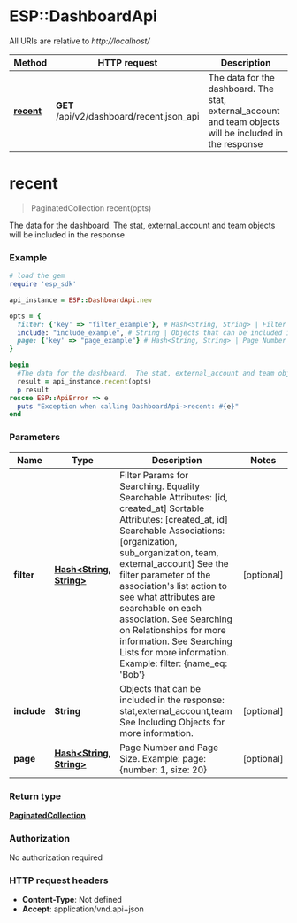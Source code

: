 # ESP::DashboardApi

All URIs are relative to *http://localhost/*

Method | HTTP request | Description
------------- | ------------- | -------------
[**recent**](DashboardApi.md#recent) | **GET** /api/v2/dashboard/recent.json_api | The data for the dashboard.  The stat, external_account and team objects will be included in the response


# **recent**
> PaginatedCollection recent(opts)

The data for the dashboard.  The stat, external_account and team objects will be included in the response

### Example
```ruby
# load the gem
require 'esp_sdk'

api_instance = ESP::DashboardApi.new

opts = { 
  filter: {'key' => "filter_example"}, # Hash<String, String> | Filter Params for Searching.  Equality Searchable Attributes: [id, created_at]   Sortable Attributes: [created_at, id] Searchable Associations: [organization, sub_organization, team, external_account] See the filter parameter of the association's list action to see what attributes are searchable on each association. See Searching on Relationships for more information. See Searching Lists for more information. Example: filter: {name_eq: 'Bob'}
  include: "include_example", # String | Objects that can be included in the response:  stat,external_account,team  See Including Objects for more information.
  page: {'key' => "page_example"} # Hash<String, String> | Page Number and Page Size.  Example: page: {number: 1, size: 20}
}

begin
  #The data for the dashboard.  The stat, external_account and team objects will be included in the response
  result = api_instance.recent(opts)
  p result
rescue ESP::ApiError => e
  puts "Exception when calling DashboardApi->recent: #{e}"
end
```

### Parameters

Name | Type | Description  | Notes
------------- | ------------- | ------------- | -------------
 **filter** | [**Hash&lt;String, String&gt;**](String.md)| Filter Params for Searching.  Equality Searchable Attributes: [id, created_at]   Sortable Attributes: [created_at, id] Searchable Associations: [organization, sub_organization, team, external_account] See the filter parameter of the association&#39;s list action to see what attributes are searchable on each association. See Searching on Relationships for more information. See Searching Lists for more information. Example: filter: {name_eq: &#39;Bob&#39;} | [optional] 
 **include** | **String**| Objects that can be included in the response:  stat,external_account,team  See Including Objects for more information. | [optional] 
 **page** | [**Hash&lt;String, String&gt;**](String.md)| Page Number and Page Size.  Example: page: {number: 1, size: 20} | [optional] 

### Return type

[**PaginatedCollection**](PaginatedCollection.md)

### Authorization

No authorization required

### HTTP request headers

 - **Content-Type**: Not defined
 - **Accept**: application/vnd.api+json



